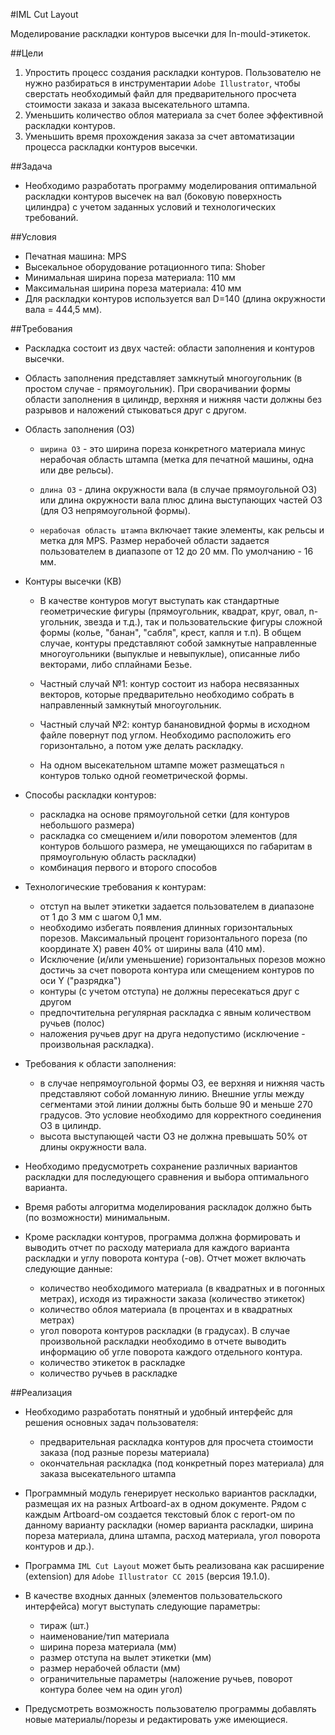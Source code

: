 #IML Cut Layout

Моделирование раскладки контуров высечки для In-mould-этикеток.

##Цели

1. Упростить процесс создания раскладки контуров. Пользователю не нужно разбираться в инструментарии `Adobe Illustrator`, чтобы сверстать необходимый файл для предварительного просчета стоимости заказа и заказа высекательного штампа.
2. Уменьшить количество облоя материала за счет более эффективной раскладки контуров.
3. Уменьшить время прохождения заказа за счет автоматизации процесса раскладки контуров высечки.

##Задача

* Необходимо разработать программу моделирования оптимальной раскладки контуров высечек на вал (боковую поверхность цилиндра) с учетом заданных условий и технологических  требований.

##Условия

* Печатная машина: MPS
* Высекальное оборудование ротационного типа: Shober
* Минимальная ширина пореза материала: 110 мм
* Максимальная ширина пореза материала: 410 мм
* Для раскладки контуров используется вал D=140 (длина окружности вала = 444,5 мм).

##Требования

* Раскладка состоит из двух частей: области заполнения и контуров высечки.
* Область заполнения представляет замкнутый многоугольник (в простом случае - прямоугольник). При сворачивании формы области заполнения в цилиндр, верхняя и нижняя части должны без разрывов и наложений стыковаться друг с другом.


* Область заполнения (ОЗ)

	* `ширина ОЗ` - это ширина пореза конкретного материала минус нерабочая область штампа (метка для печатной машины, одна или две рельсы).

	* `длина ОЗ` - длина окружности вала (в случае прямоугольной ОЗ) или длина окружности вала плюс длина выступающих частей ОЗ (для ОЗ непрямоугольной формы).

	* `нерабочая область штампа` включает такие элементы, как рельсы и метка для MPS. Размер нерабочей области задается пользователем в диапазопе от 12 до 20 мм. По умолчанию - 16 мм.

* Контуры высечки (КВ)

	* В качестве контуров могут выступать как стандартные геометрические фигуры (прямоугольник, квадрат, круг, овал, n-угольник, звезда и т.д.), так и пользовательские фигуры сложной формы (колье, "банан", "сабля", крест, капля и т.п). В общем случае, контуры представляют собой замкнутые направленные многоугольники (выпуклые и невыпуклые), описанные либо векторами, либо сплайнами Безье.

	* Частный случай №1: контур состоит из набора несвязанных векторов, которые предварительно необходимо собрать в направленный замкнутый многоугольник.
	* Частный случай №2: контур банановидной формы в исходном файле повернут под углом. Необходимо расположить его горизонтально, а потом уже делать раскладку.

	* На одном высекательном штампе может размещаться `n` контуров только одной геометрической формы.

* Способы раскладки контуров:

	* раскладка на основе прямоугольной сетки (для контуров небольшого размера)
	* раскладка со смещением и/или поворотом элементов (для контуров большого размера, не умещающихся по габаритам в прямоугольную область раскладки)
	* комбинация первого и второго способов

* Технологические требования к контурам:

	* отступ на вылет этикетки задается пользователем в диапазоне от 1 до 3 мм с шагом 0,1 мм.
	* необходимо избегать появления длинных горизонтальных порезов. Максимальный процент горизонтального пореза (по координате X) равен 40% от ширины вала (410 мм).
	* Исключение (и/или уменьшение) горизонтальных порезов можно достичь за счет поворота контура или смещением контуров по оси Y ("разрядка")
	* контуры (с учетом отступа) не должны пересекаться друг с другом
	* предпочтительна регулярная раскладка с явным количеством ручьев (полос)
	* наложения ручьев друг на друга недопустимо (исключение - произвольная раскладка).

* Требования к области заполнения:

	* в случае непрямоугольной формы ОЗ, ее верхняя и нижняя часть представляют собой ломанную линию. Внешние углы между сегментами этой линии должны быть больше 90 и меньше 270 градусов. Это условие необходимо для корректного соединения ОЗ в цилиндр.
	* высота выступающей части ОЗ не должна превышать 50% от длины окружности вала.


* Необходимо предусмотреть сохранение различных вариантов раскладки для последующего сравнения и выбора оптимального варианта.

* Время работы алгоритма моделирования раскладок должно быть (по возможности) минимальным.

* Кроме раскладки контуров, программа должна формировать и выводить отчет по расходу материала для каждого варианта раскладки и углу поворота контура (-ов). Отчет может включать следующие данные:

	* количество необходимого материала (в квадратных и в погонных метрах), исходя из тиражности заказа (количество этикеток)
	* количество облоя материала (в процентах и в квадратных метрах)
	* угол поворота контуров раскладки (в градусах). В случае произвольной раскладки необходимо в отчете выводить информацию об угле поворота каждого отдельного контура.
	* количество этикеток в раскладке
	* количество ручьев в раскладке

##Реализация

* Необходимо разработать понятный и удобный интерфейс для решения основных задач пользователя:
	* предварительная раскладка контуров для просчета стоимости заказа (под разные порезы материала)
	* окончательная раскладка (под конкретный порез материала) для заказа высекательного штампа

* Программный модуль генерирует несколько вариантов раскладки, размещая их на разных Artboard-ах в одном документе. Рядом с каждым Artboard-ом создается текстовый блок c report-ом по данному варианту раскладки (номер варианта раскладки, ширина пореза материала, длина штампа, расход материала, угол поворота контуров и др.).

* Программа `IML Cut Layout` может быть реализована как расширение (extension) для `Adobe Illustrator CC 2015` (версия 19.1.0).

* В качестве входных данных (элементов пользовательского интерфейса) могут выступать следующие параметры:

	* тираж (шт.)
	* наименование/тип материала
	* ширина пореза материала (мм)
	* размер отступа на вылет этикетки (мм)
	* размер нерабочей области (мм)
	* ограничительные параметры (наложение ручьев, поворот контура более чем на один угол)

* Предусмотреть возможность пользователю программы добавлять новые материалы/порезы и редактировать уже имеющиеся.
